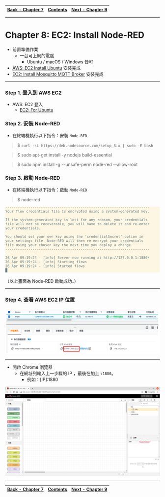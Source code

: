 |[Back - Chapter 7](https://github.com/xuan103/MQTT/blob/main/document/AWS:%20EC2_MQTTlens_MQTT.md)|[Contents](https://github.com/xuan103/MQTT/blob/main/README.md)| [Next - Chapter 9](https://github.com/xuan103/MQTT/blob/main/document/AWS:%20EC2_Node-RED_MQTT.md)
---| ---| ---|

---

# Chapter 8: EC2: Install Node-RED

- 前置準備作業
    - 一台可上網的電腦
        - Ubuntu / macOS / Windows 皆可
- [AWS: EC2 Install Ubuntu](https://github.com/xuan103/MQTT/blob/main/document/AWS:%20EC2_Install_Ubuntu.md) 安裝完成
- [EC2: Install Mosquitto MQTT Broker](https://github.com/xuan103/MQTT/blob/main/document/AWS:%20EC2_Install_MQTT.md) 安裝完成

---
### Step 1. 登入到 AWS EC2

- AWS: EC2 登入
    - [EC2: For Ubuntu]((https://github.com/xuan103/MQTT/blob/main/document/AWS:%20EC2_For_Ubuntu_SSH.md))

### Step 2. 安裝 Node-RED

- 在終端機執行以下指令：安裝 `Node-RED`

>$ `curl -sL https://deb.nodesource.com/setup_8.x | sudo -E bash`

>$ sudo apt-get install -y nodejs build-essential

>$ sudo npm install -g --unsafe-perm node-red --allow-root

### Step 3. 啟動 Node-RED

- 在終端機執行以下指令：啟動 `Node-RED`

>$ node-red

![nr1_node_red_ok](https://github.com/xuan103/MQTT/blob/main/document/png/nr1_node_red_ok.png)

（以上畫面為 Node-RED 啟動成功。）

---

### Step 4. 查看 AWS EC2 IP 位置

![mq3-2_ipv4](https://github.com/xuan103/MQTT/blob/main/document/png/mq3-2_ipv4.png)

---

- 開啟 Chrome 瀏覽器
    - 在網址列輸入上一步驟的 IP ，最後在加上 `:1880`。
        - 例如：[IP]:1880

![nr2_web](https://github.com/xuan103/MQTT/blob/main/document/png/nr2_web.png)

---

|[Back - Chapter 7](https://github.com/xuan103/MQTT/blob/main/document/AWS:%20EC2_MQTTlens_MQTT.md)|[Contents](https://github.com/xuan103/MQTT/blob/main/README.md)| [Next - Chapter 9](https://github.com/xuan103/MQTT/blob/main/document/AWS:%20EC2_Node-RED_MQTT.md)
---| ---| ---|

